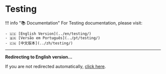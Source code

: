 # Testing

!!! info "📚 Documentation"
    For Testing documentation, please visit:
    
    - 🇺🇸 [English Version](../en/testing/)
    - 🇧🇷 [Versão em Português](../pt/testing/)
    - 🇨🇳 [中文版本](../zh/testing/)

---

<script>window.location.href="../en/testing/";</script>

**Redirecting to English version...**

If you are not redirected automatically, [click here](en/testing).
